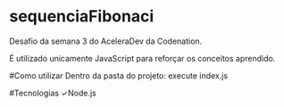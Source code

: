 # sequenciaFibonaci
Desafio da semana 3 do AceleraDev da Codenation.

É utilizado unicamente JavaScript para reforçar os conceitos aprendido.

#Como utilizar
Dentro da pasta do projeto:
execute index.js


#Tecnologias
✓Node.js
